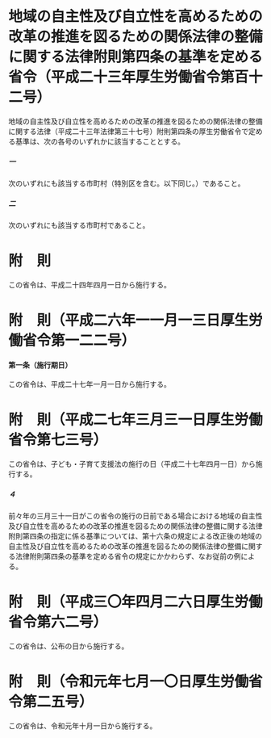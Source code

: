 # 地域の自主性及び自立性を高めるための改革の推進を図るための関係法律の整備に関する法律附則第四条の基準を定める省令（平成二十三年厚生労働省令第百十二号）
地域の自主性及び自立性を高めるための改革の推進を図るための関係法律の整備に関する法律（平成二十三年法律第三十七号）附則第四条の厚生労働省令で定める基準は、次の各号のいずれかに該当することとする。
##### 一
次のいずれにも該当する市町村（特別区を含む。以下同じ。）であること。
##### 二
次のいずれにも該当する市町村であること。
# 附　則
この省令は、平成二十四年四月一日から施行する。
# 附　則（平成二六年一一月一三日厚生労働省令第一二二号）
#### 第一条（施行期日）
この省令は、平成二十七年一月一日から施行する。
# 附　則（平成二七年三月三一日厚生労働省令第七三号）
この省令は、子ども・子育て支援法の施行の日（平成二十七年四月一日）から施行する。
##### ４
前々年の三月三十一日がこの省令の施行の日前である場合における地域の自主性及び自立性を高めるための改革の推進を図るための関係法律の整備に関する法律附則第四条の指定に係る基準については、第十六条の規定による改正後の地域の自主性及び自立性を高めるための改革の推進を図るための関係法律の整備に関する法律附則第四条の基準を定める省令の規定にかかわらず、なお従前の例による。
# 附　則（平成三〇年四月二六日厚生労働省令第六二号）
この省令は、公布の日から施行する。
# 附　則（令和元年七月一〇日厚生労働省令第二五号）
この省令は、令和元年十月一日から施行する。
